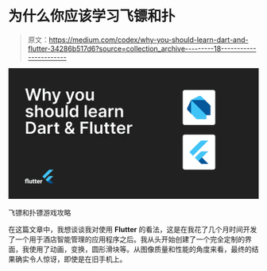 # 为什么你应该学习飞镖和扑

> 原文：<https://medium.com/codex/why-you-should-learn-dart-and-flutter-34286b517d6?source=collection_archive---------18----------------------->

![](img/aa723295066c1a13da12bd0caaae6c5a.png)

飞镖和扑镖游戏攻略

在这篇文章中，我想谈谈我对使用 **Flutter** 的看法，这是在我花了几个月时间开发了一个用于酒店智能管理的应用程序之后。我从头开始创建了一个完全定制的界面，我使用了动画，变换，圆形滑块等。从图像质量和性能的角度来看，最终的结果确实令人惊讶，即使是在旧手机上。